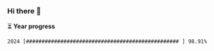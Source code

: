 ### Hi there :wave:

:hourglass_flowing_sand: **Year progress**

```txt
2024 [################################################# ] 98.91%
```
